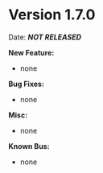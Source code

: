# Version 1.7.0

Date: ***NOT RELEASED***

**New Feature:**

 - none

**Bug Fixes:**

 - none

**Misc:**

 - none

**Known Bus:**

 - none

